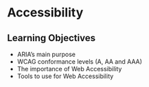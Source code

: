 # Accessibility
## Learning Objectives
- ARIA’s main purpose
- WCAG conformance levels (A, AA and AAA)
- The importance of Web Accessibility
- Tools to use for Web Accessibility